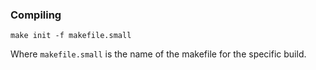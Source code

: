 ### Compiling

```
make init -f makefile.small
```

Where `makefile.small` is the name of the makefile for the specific build.
